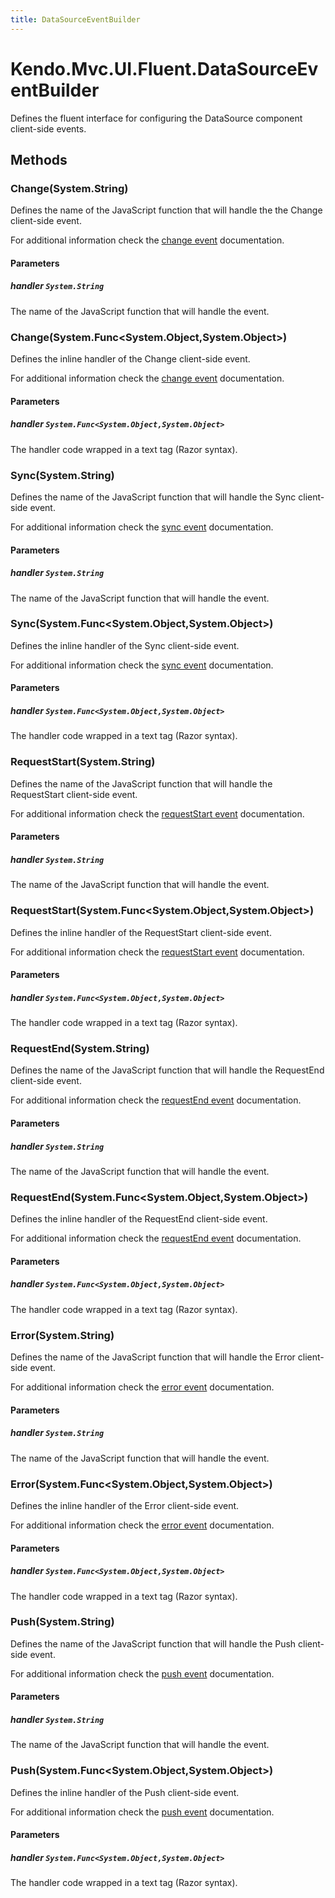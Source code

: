 ```yaml
---
title: DataSourceEventBuilder
---
```


# Kendo.Mvc.UI.Fluent.DataSourceEventBuilder
Defines the fluent interface for configuring the DataSource component client-side events.




## Methods


### Change(System.String)
Defines the name of the JavaScript function that will handle the the Change client-side event.

For additional information check the [change event](/api/javascript/data/datasource#events-change) documentation.


#### Parameters

##### handler `System.String`
The name of the JavaScript function that will handle the event.





### Change(System.Func\<System.Object,System.Object\>)
Defines the inline handler of the Change client-side event.

For additional information check the [change event](/api/javascript/data/datasource#events-change) documentation.


#### Parameters

##### handler `System.Func<System.Object,System.Object>`
The handler code wrapped in a text tag (Razor syntax).





### Sync(System.String)
Defines the name of the JavaScript function that will handle the Sync client-side event.

For additional information check the [sync event](/api/javascript/data/datasource#events-sync) documentation.


#### Parameters

##### handler `System.String`
The name of the JavaScript function that will handle the event.





### Sync(System.Func\<System.Object,System.Object\>)
Defines the inline handler of the Sync client-side event.

For additional information check the [sync event](/api/javascript/data/datasource#events-sync) documentation.


#### Parameters

##### handler `System.Func<System.Object,System.Object>`
The handler code wrapped in a text tag (Razor syntax).





### RequestStart(System.String)
Defines the name of the JavaScript function that will handle the RequestStart client-side event.

For additional information check the [requestStart event](/api/javascript/data/datasource#events-requestStart) documentation.


#### Parameters

##### handler `System.String`
The name of the JavaScript function that will handle the event.





### RequestStart(System.Func\<System.Object,System.Object\>)
Defines the inline handler of the RequestStart client-side event.

For additional information check the [requestStart event](/api/javascript/data/datasource#events-requestStart) documentation.


#### Parameters

##### handler `System.Func<System.Object,System.Object>`
The handler code wrapped in a text tag (Razor syntax).





### RequestEnd(System.String)
Defines the name of the JavaScript function that will handle the RequestEnd client-side event.

For additional information check the [requestEnd event](/api/javascript/data/datasource#events-requestEnd) documentation.


#### Parameters

##### handler `System.String`
The name of the JavaScript function that will handle the event.





### RequestEnd(System.Func\<System.Object,System.Object\>)
Defines the inline handler of the RequestEnd client-side event.

For additional information check the [requestEnd event](/api/javascript/data/datasource#events-requestEnd) documentation.


#### Parameters

##### handler `System.Func<System.Object,System.Object>`
The handler code wrapped in a text tag (Razor syntax).





### Error(System.String)
Defines the name of the JavaScript function that will handle the Error client-side event.

For additional information check the [error event](/api/javascript/data/datasource#events-error) documentation.


#### Parameters

##### handler `System.String`
The name of the JavaScript function that will handle the event.





### Error(System.Func\<System.Object,System.Object\>)
Defines the inline handler of the Error client-side event.

For additional information check the [error event](/api/javascript/data/datasource#events-error) documentation.


#### Parameters

##### handler `System.Func<System.Object,System.Object>`
The handler code wrapped in a text tag (Razor syntax).





### Push(System.String)
Defines the name of the JavaScript function that will handle the Push client-side event.

For additional information check the [push event](/api/javascript/data/datasource#events-push) documentation.


#### Parameters

##### handler `System.String`
The name of the JavaScript function that will handle the event.





### Push(System.Func\<System.Object,System.Object\>)
Defines the inline handler of the Push client-side event.

For additional information check the [push event](/api/javascript/data/datasource#events-push) documentation.


#### Parameters

##### handler `System.Func<System.Object,System.Object>`
The handler code wrapped in a text tag (Razor syntax).






